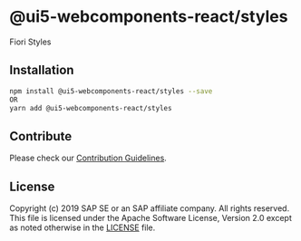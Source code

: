 # @ui5-webcomponents-react/styles
Fiori Styles

## Installation
```bash
npm install @ui5-webcomponents-react/styles --save
OR
yarn add @ui5-webcomponents-react/styles
```

## Contribute
Please check our [Contribution Guidelines](https://github.com/SAP/ui5-webcomponents-react/blob/master/CONTRIBUTING.md).

## License
Copyright (c) 2019 SAP SE or an SAP affiliate company. All rights reserved.
This file is licensed under the Apache Software License, Version 2.0 except as noted otherwise in the [LICENSE](https://github.com/SAP/ui5-webcomponents-react/blob/master/LICENSE) file.
